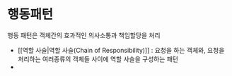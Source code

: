 # 행동패턴

행동 패턴은 객체간의 효과적인 의사소통과 책임할당을 처리

- [[역할 사슬|역할 사슬(Chain of Responsibility)]] : 요청을 하는 객체와, 요청을 처리하는 여러종류의 객체들 사이에 역할 사슬을 구성하는 패턴
- 